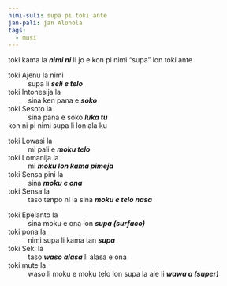 ```yaml
---
nimi-suli: supa pi toki ante
jan-pali: jan Alonola
tags:
  - musi
---
```

<style type="text/css">
 .tab { margin-left: 40px; }
</style>

toki kama la ***nimi ni*** li jo e kon pi nimi “supa” lon toki ante

toki Ajenu la nimi  
<span class="tab">supa li ***seli e telo***   
toki Intonesija la  
<span class="tab">sina ken pana e ***soko***   
toki Sesoto la  
<span class="tab">sina pana e soko ***luka tu***    
kon ni pi nimi supa li lon ala ku  

toki Lowasi la  
<span class="tab">mi pali e ***moku telo***  
toki Lomanija la  
<span class="tab">mi ***moku lon kama pimeja***  
toki Sensa pini la  
<span class="tab">sina ***moku e ona***  
toki Sensa la  
<span class="tab">taso tenpo ni la sina ***moku e telo nasa***  

toki Epelanto la  
<span class="tab">sina moku e ona lon ***supa (surfaco)***  
toki pona la  
<span class="tab">nimi supa li kama tan ***supa***  
toki Seki la  
<span class="tab">taso ***waso alasa*** li alasa e ona  
toki mute la  
<span class="tab">waso li moku e moku telo lon supa la ale li ***wawa a (super)***  

